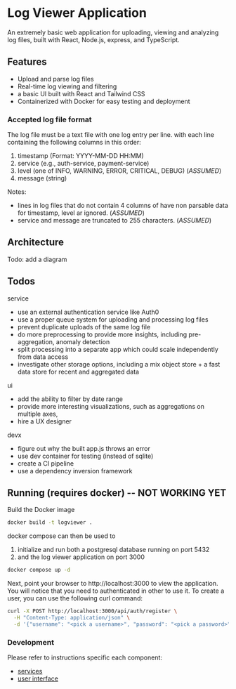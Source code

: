 # Log Viewer Application

An extremely basic web application for uploading, viewing and analyzing log files, built with React, Node.js, express, and TypeScript.

## Features

- Upload and parse log files
- Real-time log viewing and filtering
- a basic UI built with React and Tailwind CSS
- Containerized with Docker for easy testing and deployment

### Accepted log file format

The log file must be a text file with one log entry per line.
with each line containing the following columns in this order:
1. timestamp (Format: YYYY-MM-DD HH:MM)
2. service (e.g., auth-service, payment-service)
3. level (one of INFO, WARNING, ERROR, CRITICAL, DEBUG)  (_ASSUMED_)
4. message (string)

Notes:
- lines in log files that do not contain 4 columns of have non parsable data for 
timestamp, level ar ignored. (_ASSUMED_)
- service and message are truncated to 255 characters. (_ASSUMED_)

## Architecture

Todo: add a diagram

## Todos

service
- use an external authentication service like Auth0
- use a proper queue system for uploading and processing log files
- prevent duplicate uploads of the same log file
- do more preprocessing to provide more insights, including pre-aggregation, anomaly detection
- split processing into a separate app which could scale independently from data access
- investigate other storage options, including a mix object store + a fast data store for recent and aggregated data

ui
- add the ability to filter by date range
- provide more interesting visualizations, such as aggregations on multiple axes, 
- hire a UX designer

devx
- figure out why the built app.js throws an error 
- use dev container for testing (instead of sqlite)
- create a CI pipeline
- use a dependency inversion framework


## Running (requires docker) -- NOT WORKING YET

Build the Docker image
```bash
docker build -t logviewer .
```

docker compose can then be used to 
1. initialize and run both a postgresql database running on port 5432
2. and the log viewer application on port 3000
```bash
docker compose up -d
```

Next, point your browser to http://localhost:3000 to view the application. You will 
notice that you need to authenticated in other to use it. To create a user, you can
use the following curl command:
```bash
curl -X POST http://localhost:3000/api/auth/register \
  -H "Content-Type: application/json" \
  -d '{"username": "<pick a username>", "password": "<pick a password>"}'
```

### Development

Please refer to instructions specific each component:
- [services](./api/README.md)
- [user interface](./ui/README.md)


